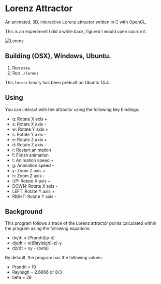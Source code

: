 # Lorenz Attractor

An animated, 3D, interactive Lorenz attractor written in C with OpenGL.

This is an experiment I did a while back, figured I would open source it.

![Lorenz](http://i.imgur.com/21kWo.png)

## Building (OSX), Windows, Ubuntu. 

1. Run `make`
2. Run `./lorenz`

This `lorenz` binary has been prebuilt on Ubuntu 14.4.

## Using

You can interact with the attractor using the following key bindings:

- q: Rotate X axis +
- a: Rotate X axis -
- w: Rotate Y axis +
- s: Rotate Y axis -
- e: Rotate Z axis +
- d: Rotate Z axis -
- r: Restart animation
- f: Finish animation
- t: Animation speed +
- g: Animation speed -
- y: Zoom Z axis +
- h: Zoom Z axis -
- UP: Rotate X axis +
- DOWN: Rotate X axis -
- LEFT: Rotate Y axis +
- RIGHT: Rotate Y axis -

## Background

This program follows a trace of the Lorenz attractor points calculated within the program using the following equations:
- dx/dt = (Prandtl)(y-x)
- dy/dt = x((Rayleigh)-z)-y
- dz/dt = xy - (beta)

By default, the program has the following values:

- Prandtl = 10
- Rayleigh = 2.6666 or 8/3
- beta = 28
